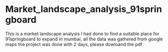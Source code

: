# Market_landscape_analysis_91springboard
This is a market landscape analysis I had done to find a suitable place for 91springboard to expand in mumbai, all the data was gathered from google maps the project was done with 2 days, please dowloand the pdf
